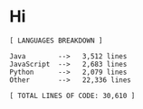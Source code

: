 # Hi

 <!-- LANGUAGES BREAKDOWN START -->
```
[ LANGUAGES BREAKDOWN ]

Java        -->   3,512 lines
JavaScript  -->   2,683 lines
Python      -->   2,079 lines
Other       -->   22,336 lines

[ TOTAL LINES OF CODE: 30,610 ]
```
 <!-- LANGUAGES BREAKDOWN END -->

